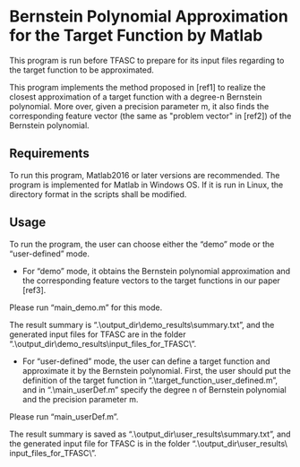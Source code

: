# Bernstein Polynomial Approximation for the Target Function by Matlab

This program is run before TFASC to prepare for its input files regarding to the target function to be approximated.

This program implements the method proposed in [ref1] to realize the closest approximation of a target function with a degree-n Bernstein polynomial. More over, given a precision parameter m, it also finds the corresponding feature vector (the same as "problem vector" in [ref2]) of the Bernstein polynomial.

## Requirements

To run this program, Matlab2016 or later versions are recommended. The program is implemented for Matlab in Windows OS. If it is run in Linux, the directory format in the scripts shall be modified.

## Usage

To run the program, the user can choose either the “demo” mode or the “user-defined” mode. 

- For “demo” mode, it obtains the Bernstein polynomial approximation and the corresponding feature vectors to the target functions in our paper [ref3]. 

Please run “main_demo.m” for this mode. 

The result summary is “.\output_dir\demo_results\summary.txt”, and the generated input files for TFASC are in the folder “.\output_dir\demo_results\input_files_for_TFASC\”.

- For “user-defined” mode, the user can define a target function and approximate it by the Bernstein polynomial. First, the user should put the definition of the target function in “.\target_function_user_defined.m”, and in “.\main_userDef.m” specify the degree n of Bernstein polynomial and the precision parameter m. 

Please run “main_userDef.m”. 

The result summary is saved as “.\output_dir\user_results\summary.txt”, and the generated input file for TFASC is in the folder “.\output_dir\user_results\ input_files_for_TFASC\”.





